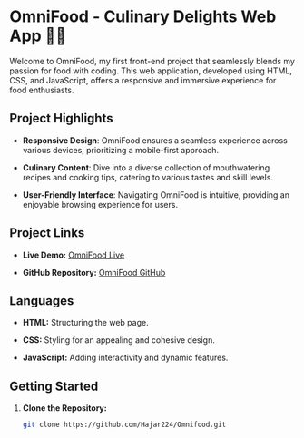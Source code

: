 # OmniFood - Culinary Delights Web App 🍲🌐

Welcome to OmniFood, my first front-end project that seamlessly blends my passion for food with coding. This web application, developed using HTML, CSS, and JavaScript, offers a responsive and immersive experience for food enthusiasts.

## Project Highlights

- **Responsive Design**: OmniFood ensures a seamless experience across various devices, prioritizing a mobile-first approach.

- **Culinary Content**: Dive into a diverse collection of mouthwatering recipes and cooking tips, catering to various tastes and skill levels.

- **User-Friendly Interface**: Navigating OmniFood is intuitive, providing an enjoyable browsing experience for users.

## Project Links

- **Live Demo:** [OmniFood Live](https://hajar224.github.io/Omnifood/)

- **GitHub Repository:** [OmniFood GitHub](https://github.com/Hajar224/Omnifood)

## Languages

- **HTML:** Structuring the web page.
  
- **CSS:** Styling for an appealing and cohesive design.

- **JavaScript:** Adding interactivity and dynamic features.

## Getting Started

1. **Clone the Repository:**
   ```bash
   git clone https://github.com/Hajar224/Omnifood.git
